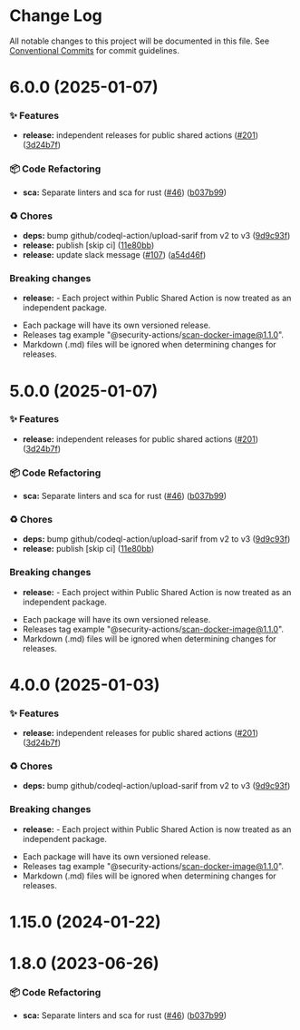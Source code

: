 # Change Log

All notable changes to this project will be documented in this file.
See [Conventional Commits](https://conventionalcommits.org) for commit guidelines.

# 6.0.0 (2025-01-07)


### ✨ Features

* **release:** independent releases for public shared actions ([#201](https://github.com/Kong/public-shared-actions/issues/201)) ([3d24b7f](https://github.com/Kong/public-shared-actions/commit/3d24b7f70c912df037063a571e59e789f4e49fc2))


### 📦 Code Refactoring

* **sca:** Separate linters and sca for rust ([#46](https://github.com/Kong/public-shared-actions/issues/46)) ([b037b99](https://github.com/Kong/public-shared-actions/commit/b037b9950d987b47b5caf3d418fa09ffc046e6ca))


### ♻️ Chores

* **deps:** bump github/codeql-action/upload-sarif from v2 to v3 ([9d9c93f](https://github.com/Kong/public-shared-actions/commit/9d9c93f3941969daff746687035bf8157514a300))
* **release:** publish [skip ci] ([11e80bb](https://github.com/Kong/public-shared-actions/commit/11e80bb231ae182696a52f7ec7b0b9fae53303bf))
* **release:** update slack message ([#107](https://github.com/Kong/public-shared-actions/issues/107)) ([a54d46f](https://github.com/Kong/public-shared-actions/commit/a54d46f1b082b4511c9a80fef9b15163765b97d9))


### Breaking changes

* **release:** - Each project within Public Shared Action is now treated as an independent package.
- Each package will have its own versioned release.
- Releases tag example "@security-actions/scan-docker-image@1.1.0".
- Markdown (.md) files will be ignored when determining changes for releases.





# 5.0.0 (2025-01-07)


### ✨ Features

* **release:** independent releases for public shared actions ([#201](https://github.com/Kong/public-shared-actions/issues/201)) ([3d24b7f](https://github.com/Kong/public-shared-actions/commit/3d24b7f70c912df037063a571e59e789f4e49fc2))


### 📦 Code Refactoring

* **sca:** Separate linters and sca for rust ([#46](https://github.com/Kong/public-shared-actions/issues/46)) ([b037b99](https://github.com/Kong/public-shared-actions/commit/b037b9950d987b47b5caf3d418fa09ffc046e6ca))


### ♻️ Chores

* **deps:** bump github/codeql-action/upload-sarif from v2 to v3 ([9d9c93f](https://github.com/Kong/public-shared-actions/commit/9d9c93f3941969daff746687035bf8157514a300))
* **release:** publish [skip ci] ([11e80bb](https://github.com/Kong/public-shared-actions/commit/11e80bb231ae182696a52f7ec7b0b9fae53303bf))


### Breaking changes

* **release:** - Each project within Public Shared Action is now treated as an independent package.
- Each package will have its own versioned release.
- Releases tag example "@security-actions/scan-docker-image@1.1.0".
- Markdown (.md) files will be ignored when determining changes for releases.





# 4.0.0 (2025-01-03)


### ✨ Features

* **release:** independent releases for public shared actions ([#201](https://github.com/Kong/public-shared-actions/issues/201)) ([3d24b7f](https://github.com/Kong/public-shared-actions/commit/3d24b7f70c912df037063a571e59e789f4e49fc2))


### ♻️ Chores

* **deps:** bump github/codeql-action/upload-sarif from v2 to v3 ([9d9c93f](https://github.com/Kong/public-shared-actions/commit/9d9c93f3941969daff746687035bf8157514a300))


### Breaking changes

* **release:** - Each project within Public Shared Action is now treated as an independent package.
- Each package will have its own versioned release.
- Releases tag example "@security-actions/scan-docker-image@1.1.0".
- Markdown (.md) files will be ignored when determining changes for releases.



# 1.15.0 (2024-01-22)



# 1.8.0 (2023-06-26)


### 📦 Code Refactoring

* **sca:** Separate linters and sca for rust ([#46](https://github.com/Kong/public-shared-actions/issues/46)) ([b037b99](https://github.com/Kong/public-shared-actions/commit/b037b9950d987b47b5caf3d418fa09ffc046e6ca))
